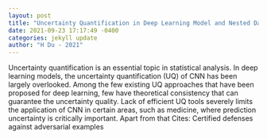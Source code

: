 ```yaml
--- 
layout: post 
title: "Uncertainty Quantification in Deep Learning Model and Nested Data Problem" 
date: 2021-09-23 17:17:49 -0400 
categories: jekyll update 
author: "H Du - 2021" 
--- 
```

Uncertainty quantification is an essential topic in statistical analysis. In deep learning models, the uncertainty quantification (UQ) of CNN has been largely overlooked. Among the few existing UQ approaches that have been proposed for deep learning, few have theoretical consistency that can guarantee the uncertainty quality. Lack of efficient UQ tools severely limits the application of CNN in certain areas, such as medicine, where prediction uncertainty is critically important. Apart from that Cites: Certified defenses against adversarial examples